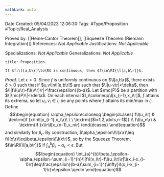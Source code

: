```yaml
---
mathLink: auto
---
```


<div class="topSpace"></div>

Date Created: 05/04/2023 12:06:30
Tags: #Type/Proposition #Topic/Real_Analysis

Proved by: [[Heine-Cantor Theorem]], [[Squeeze Theorem (Riemann Integration)]]
References: <i>Not Applicable</i>
Justifications: <i>Not Applicable</i>

Specializations: <i>Not Applicable</i>
Generalizations: <i>Not Applicable</i>

``` ad-Proposition
title: Proposition.

If $f:\l[a,b\r]\to\R$ is continuous, then $f\in\RI{\l[a,b\r]}$.

```

<i>Proof.</i> Let $\epsilon>0$. Since $f$ is uniformly continuous on $\l[a,b\r]$, there exists $\delta>0$ such that if $u,v\in\l[a,b\r]$ are such that $\l|u-v\r|>\delta$, then $\l|f\l(u\r)-f\l(v\r)\r|<\frac{\epsilon}{b-a}$. Let $\mc{P}$ be a partition with $\|\mc{P}\|<\delta$. On each interval $I_i\coloneqq\l[x_{i-1},x_i\r]$, $f$ attains its extrema, so let $u_i,v_i\in I_i$ be any points where $f$ attains its min/max in $I_i$. Define
$$\begin{equation}
    \alpha_\epsilon\coloneqq
    \begin{dcases}
        f\l(u_i\r) & \textrm{if }x\in\l[x_{i-1},x_i\r)\ \ \ \textrm{($i=1,2,\dots,n-1$)} \\
        f\l(u_n\r) & \textrm{if }x\in\l[x_{n-1},x_n\r]
    \end{dcases}
\end{equation}$$
and similarly for $\beta_\epsilon$. By construction, $\alpha_\epsilon\!\l(x\r)\leq f\l(x\r)\leq\beta_\epsilon\!\l(x\r)$, so by the Squeeze Theorem, $f\in\RI{\l[a,b\r]}$ if $\int_{a}^{b}\beta_\epsilon-\alpha_\epsilon<\epsilon$. But
$$\begin{equation}
    \int_{a}^{b}\beta_\epsilon-\alpha_\epsilon=\sum_{i=1}^{n}\l[f\l(v_i\r)-f\l(u_i\r)\r]\l(x_i-x_{i-1}\r)\leq\frac{\epsilon}{b-a}\sum_{i=1}^{\infty}\l(x_i-x_{i-1}\r)=\epsilon.\qedin
\end{equation}$$
